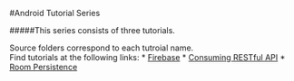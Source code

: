 #Android Tutorial Series

#####This series consists of three tutorials.</br>

Source folders correspond to each tutroial name.</br>
Find tutorials at the following links:
    * [Firebase](https://firebasestorage.googleapis.com/v0/b/fir-tutorial-b5efa.appspot.com/o/other%2FFIrebase%20Tutorial.pdf?alt=media&token=537bff54-e283-4f35-80b2-84d5d2e250cf)
    * [Consuming RESTful API](https://firebasestorage.googleapis.com/v0/b/fir-tutorial-b5efa.appspot.com/o/other%2FRESTful%20API%20Tutorial.pdf?alt=media&token=6adb9dd4-2a4d-45a9-bf7c-b97c633f64f3)
    * [Room Persistence](https://firebasestorage.googleapis.com/v0/b/fir-tutorial-b5efa.appspot.com/o/other%2FRoom%20Persistence%20Tutorial.pdf?alt=media&token=1b7c08c0-f355-47ba-9d3d-19b57a51cf5d)
